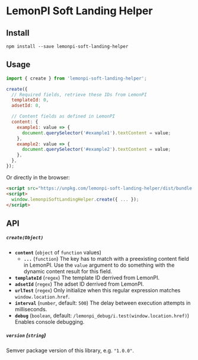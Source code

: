 # LemonPI Soft Landing Helper

## Install

```shell
npm install --save lemonpi-soft-landing-helper
```

## Usage

```js
import { create } from 'lemonpi-soft-landing-helper';

create({
  // Required fields, retrieve these IDs from LemonPI
  templateId: 0,
  adsetId: 0,

  // Content fields as defined in LemonPI
  content: {
    example1: value => {
      document.querySelector('#example1').textContent = value;
    },
    example2: value => {
      document.querySelector('#example2').textContent = value;
    },
  },
});
```

Or directly in the browser:

```html
<script src="https://unpkg.com/lemonpi-soft-landing-helper/dist/bundle.umd.js"></script>
<script>
  window.lemonpiSoftLandingHelper.create({ ... });
</script>
```

## API

##### `create(Object)`

- **`content`** (`object` of `function` values)
  - **`...`** (`function`)
    The key has to match with a preexisting content field in LemonPI. Use the `value` argument to do something with the dynamic content result for this field.
- **`templateId`** (`regex`)
  The template ID derrived from LemonPI.
- **`adsetId`** (`regex`)
  The adset ID derrived from LemonPI.
- **`urlTest`** (`regex`)
  Only initialize when this regular expression matches `window.location.href`.
- **`interval`** (`number`, default: `500`)
  The delay between execution attempts in milliseconds.
- **`debug`** (`boolean`, default: `/lemonpi_debug/i.test(window.location.href)`)
  Enables console debugging.

##### `version` (`string`)

Semver package version of this library, e.g. `"1.0.0"`.
